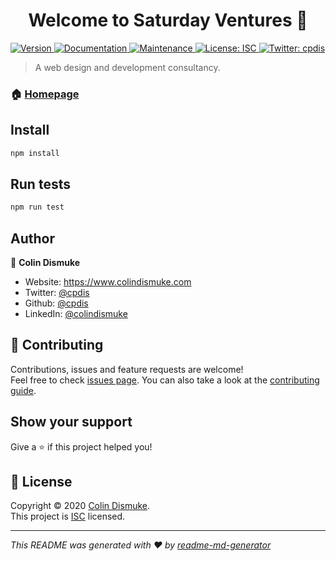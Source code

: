 <h1 align="center">Welcome to Saturday Ventures 👋</h1>
<p>
  <a href="https://www.npmjs.com/package/Saturday Ventures" target="_blank">
    <img alt="Version" src="https://img.shields.io/npm/v/Saturday Ventures.svg">
  </a>
  <a href="https://github.com/cpdis/saturday-ventures#readme" target="_blank">
    <img alt="Documentation" src="https://img.shields.io/badge/documentation-yes-brightgreen.svg" />
  </a>
  <a href="https://github.com/cpdis/saturday-ventures/graphs/commit-activity" target="_blank">
    <img alt="Maintenance" src="https://img.shields.io/badge/Maintained%3F-yes-green.svg" />
  </a>
  <a href="https://github.com/cpdis/saturday-ventures/blob/master/LICENSE" target="_blank">
    <img alt="License: ISC" src="https://img.shields.io/github/license/cpdis/Saturday Ventures" />
  </a>
  <a href="https://twitter.com/cpdis" target="_blank">
    <img alt="Twitter: cpdis" src="https://img.shields.io/twitter/follow/cpdis.svg?style=social" />
  </a>
</p>

> A web design and development consultancy.

### 🏠 [Homepage](https://saturday.ventures)

## Install

```sh
npm install
```

## Run tests

```sh
npm run test
```

## Author

👤 **Colin Dismuke**

* Website: https://www.colindismuke.com
* Twitter: [@cpdis](https://twitter.com/cpdis)
* Github: [@cpdis](https://github.com/cpdis)
* LinkedIn: [@colindismuke](https://linkedin.com/in/colindismuke)

## 🤝 Contributing

Contributions, issues and feature requests are welcome!<br />Feel free to check [issues page](https://github.com/cpdis/saturday-ventures/issues). You can also take a look at the [contributing guide](https://github.com/cpdis/saturday-ventures/blob/master/CONTRIBUTING.md).

## Show your support

Give a ⭐️ if this project helped you!

## 📝 License

Copyright © 2020 [Colin Dismuke](https://github.com/cpdis).<br />
This project is [ISC](https://github.com/cpdis/saturday-ventures/blob/master/LICENSE) licensed.

***
_This README was generated with ❤️ by [readme-md-generator](https://github.com/kefranabg/readme-md-generator)_